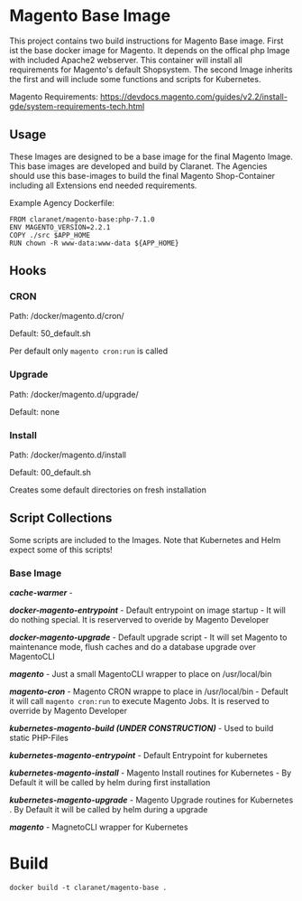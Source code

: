 # Magento Base Image

This project contains two build instructions for Magento Base image. First ist the base docker image for Magento. It depends on the offical php Image with included Apache2 webserver. This container will install all requirements for Magento's default Shopsystem. The second Image inherits the first and will include some functions and scripts for Kubernetes.

Magento Requirements: https://devdocs.magento.com/guides/v2.2/install-gde/system-requirements-tech.html

## Usage

These Images are designed to be a base image for the final Magento Image. This base images are developed and build by Claranet. The Agencies should use this base-images to build the final Magento Shop-Container including all Extensions end needed requirements.

Example Agency Dockerfile:

    FROM claranet/magento-base:php-7.1.0
    ENV MAGENTO_VERSION=2.2.1
    COPY ./src $APP_HOME
    RUN chown -R www-data:www-data ${APP_HOME}

## Hooks

### CRON

Path: /docker/magento.d/cron/

Default: 50_default.sh

Per default only `magento cron:run` is called

### Upgrade

Path: /docker/magento.d/upgrade/

Default: none

### Install

Path: /docker/magento.d/install

Default: 00_default.sh

Creates some default directories on fresh installation

## Script Collections

Some scripts are included to the Images. Note that Kubernetes and Helm expect some of this scripts!

### Base Image

___cache-warmer___ - 

___docker-magento-entrypoint___ - Default entrypoint on image startup - It will do nothing special. It is reserverved to overide by Magento Developer

___docker-magento-upgrade___ - Default upgrade script - It will set Magento to maintenance mode, flush caches and do a database upgrade over MagentoCLI

___magento___ - Just a small MagentoCLI wrapper to place on /usr/local/bin

___magento-cron___ - Magento CRON wrappe to place in /usr/local/bin - Default it will call `magento cron:run` to execute Magento Jobs. It is reserved to override by Magento Developer

___kubernetes-magento-build (UNDER CONSTRUCTION)___ - Used to build static PHP-Files

___kubernetes-magento-entrypoint___ - Default Entrypoint for kubernetes

___kubernetes-magento-install___ - Magento Install routines for Kubernetes - By Default it will be called by helm during first installation

___kubernetes-magento-upgrade___ - Magento Upgrade routines for Kubernetes . By Default it will be called by helm during a upgrade

___magento___ - MagnetoCLI wrapper for Kubernetes

# Build

    docker build -t claranet/magento-base .
